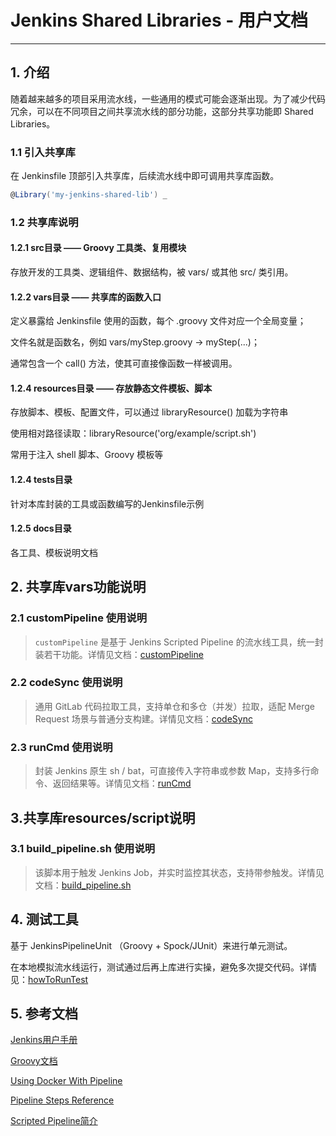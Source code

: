 # Jenkins Shared Libraries - 用户文档
---
## 1. 介绍
随着越来越多的项目采用流水线，一些通用的模式可能会逐渐出现。为了减少代码冗余，可以在不同项目之间共享流水线的部分功能，这部分共享功能即 Shared Libraries。
### 1.1 引入共享库
在 Jenkinsfile 顶部引入共享库，后续流水线中即可调用共享库函数。

```groovy
@Library('my-jenkins-shared-lib') _
```
### 1.2  共享库说明
#### 1.2.1 src目录 —— Groovy 工具类、复用模块
存放开发的工具类、逻辑组件、数据结构，被 vars/ 或其他 src/ 类引用。
#### 1.2.2 vars目录 —— 共享库的函数入口
定义暴露给 Jenkinsfile 使用的函数，每个 .groovy 文件对应一个全局变量；

文件名就是函数名，例如 vars/myStep.groovy → myStep(...)；

通常包含一个 call() 方法，使其可直接像函数一样被调用。
#### 1.2.4 resources目录 —— 存放静态文件模板、脚本
存放脚本、模板、配置文件，可以通过 libraryResource() 加载为字符串

使用相对路径读取：libraryResource('org/example/script.sh')

常用于注入 shell 脚本、Groovy 模板等
#### 1.2.4 tests目录
针对本库封装的工具或函数编写的Jenkinsfile示例
#### 1.2.5 docs目录
各工具、模板说明文档

## 2. 共享库vars功能说明
### 2.1 customPipeline 使用说明
> `customPipeline` 是基于 Jenkins Scripted Pipeline 的流水线工具，统一封装若干功能。详情见文档：[customPipeline](docs/customPipeline.md)
### 2.2 codeSync 使用说明
> 通用 GitLab 代码拉取工具，支持单仓和多仓（并发）拉取，适配 Merge Request 场景与普通分支构建。详情见文档：[codeSync](docs/codeSync.md)
### 2.3 runCmd 使用说明
> 封装 Jenkins 原生 sh / bat，可直接传入字符串或参数 Map，支持多行命令、返回结果等。详情见文档：[runCmd](docs/runCmd.md)
## 3.共享库resources/script说明
### 3.1 build_pipeline.sh 使用说明
> 该脚本用于触发 Jenkins Job，并实时监控其状态，支持带参触发。详情见文档：[build_pipeline.sh](docs/script/buildPipelineUsage.md)
## 4. 测试工具
基于 JenkinsPipelineUnit （Groovy + Spock/JUnit）来进行单元测试。

在本地模拟流水线运行，测试通过后再上库进行实操，避免多次提交代码。详情见：[howToRunTest](docs/test/howToRunTest.md)
## 5. 参考文档
[Jenkins用户手册](https://www.jenkins.io/doc/book/getting-started/)

[Groovy文档](https://groovy-lang.org/documentation.html)

[Using Docker With Pipeline](https://www.jenkins.io/doc/book/pipeline/docker/)

[Pipeline Steps Reference](https://www.jenkins.io/doc/pipeline/steps/)

[Scripted Pipeline简介](https://www.jenkins.io/doc/book/pipeline/syntax/#scripted-pipeline)
